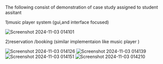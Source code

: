 The following consist of demonstration of case study assigned to student assitant 

1)music player system (gui,and interface focused)



![Screenshot 2024-11-03 014101](https://github.com/user-attachments/assets/a330e551-f284-4104-a743-d68d8083ac3b)




2)reservation /booking (similar implementaion like music player )






![Screenshot 2024-11-03 014126](https://github.com/user-attachments/assets/36f51d13-3345-45ad-b3d3-c34c5d0b6bab)
![Screenshot 2024-11-03 014139](https://github.com/user-attachments/assets/f1880265-d8f5-4650-9bf0-9bf7ed1bfaf2)
![Screenshot 2024-11-03 014151](https://github.com/user-attachments/assets/cbdf5060-2bb3-4872-9c45-f0445a52ba61)
![Screenshot 2024-11-03 014210](https://github.com/user-attachments/assets/27b699a8-9eee-4fa8-a8a9-dcf510e9e59c)



